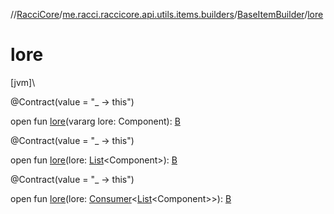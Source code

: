 //[RacciCore](../../../index.md)/[me.racci.raccicore.api.utils.items.builders](../index.md)/[BaseItemBuilder](index.md)/[lore](lore.md)

# lore

[jvm]\

@Contract(value = "_ -&gt; this")

open fun [lore](lore.md)(vararg lore: Component): [B](index.md)

@Contract(value = "_ -&gt; this")

open fun [lore](lore.md)(lore: [List](https://kotlinlang.org/api/latest/jvm/stdlib/kotlin.collections/-list/index.html)&lt;Component&gt;): [B](index.md)

@Contract(value = "_ -&gt; this")

open fun [lore](lore.md)(lore: [Consumer](https://docs.oracle.com/javase/8/docs/api/java/util/function/Consumer.html)&lt;[List](https://kotlinlang.org/api/latest/jvm/stdlib/kotlin.collections/-list/index.html)&lt;Component&gt;&gt;): [B](index.md)
